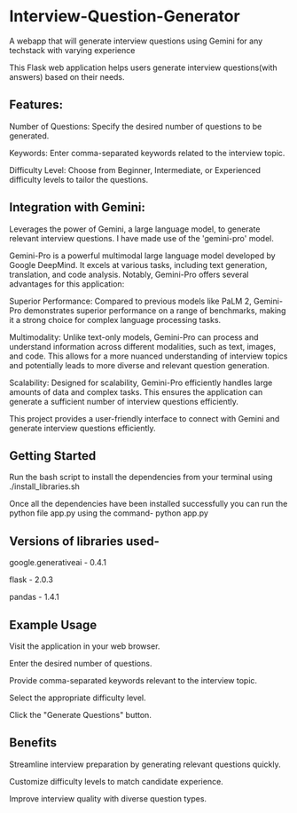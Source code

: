 # Interview-Question-Generator
A webapp that will generate interview questions using Gemini for any techstack with varying experience

This Flask web application helps users generate interview questions(with answers) based on their needs.

## Features:

Number of Questions: Specify the desired number of questions to be generated.

Keywords: Enter comma-separated keywords related to the interview topic.

Difficulty Level: Choose from Beginner, Intermediate, or Experienced difficulty levels to tailor the questions.

## Integration with Gemini: 
Leverages the power of Gemini, a large language model, to generate relevant interview questions. I have made use of the 'gemini-pro' model.

Gemini-Pro is a powerful multimodal large language model developed by Google DeepMind. It excels at various tasks, including text generation, translation, and code analysis. Notably, Gemini-Pro offers several advantages for this application:

Superior Performance: Compared to previous models like PaLM 2, Gemini-Pro demonstrates superior performance on a range of benchmarks, making it a strong choice for complex language processing tasks.

Multimodality: Unlike text-only models, Gemini-Pro can process and understand information across different modalities, such as text, images, and code. This allows for a more nuanced understanding of interview topics and potentially leads to more diverse and relevant question generation.

Scalability: Designed for scalability, Gemini-Pro efficiently handles large amounts of data and complex tasks. This ensures the application can generate a sufficient number of interview questions efficiently.

This project provides a user-friendly interface to connect with Gemini and generate interview questions efficiently.

## Getting Started

Run the bash script to install the dependencies from your terminal using ./install_libraries.sh

Once all the dependencies have been installed successfully you can run the python file app.py using the command- python app.py

## Versions of libraries used-
google.generativeai -  0.4.1

flask - 2.0.3

pandas - 1.4.1

## Example Usage

Visit the application in your web browser.

Enter the desired number of questions.

Provide comma-separated keywords relevant to the interview topic.

Select the appropriate difficulty level.

Click the "Generate Questions" button.

## Benefits
Streamline interview preparation by generating relevant questions quickly.

Customize difficulty levels to match candidate experience.

Improve interview quality with diverse question types.
